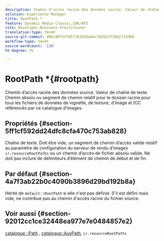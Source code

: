 ```yaml
---
description: Chemin d’accès racine des données source. Valeur de chaîne de texte. Chemin absolu ou segment de chemin relatif pour le dossier racine pour tous les fichiers de données de vignette, de texture, d’image et ICC référencés par ce catalogue d’images.
solution: Experience Manager
title: RootPath *
feature: Dynamic Media Classic,SDK/API
role: Developer,Business Practitioner
translation-type: tm+mt
source-git-commit: d0bc88f55f857762b3bab4c76d1e3f3dd2733d60
workflow-type: tm+mt
source-wordcount: '130'
ht-degree: 3%

---
```



# RootPath *{#rootpath}

Chemin d’accès racine des données source. Valeur de chaîne de texte. Chemin absolu ou segment de chemin relatif pour le dossier racine pour tous les fichiers de données de vignette, de texture, d’image et ICC référencés par ce catalogue d’images.

## Propriétés {#section-5ff1cf592dd24dfc8cfa470c753ab828}

Chaîne de texte. Doit être vide, un segment de chemin d’accès valide relatif au paramètre de configuration du serveur de rendu d’images `ir.resourceRootPaths` ou un chemin d’accès de fichier absolu valide. Ne doit pas inclure de délimiteurs d’élément de chemin de début et de fin.

## Par défaut {#section-4a7f3ab22b0c4090b3896d29bd192b8a}

Hérité de `default::RootPath` si elle n&#39;est pas définie. S&#39;il est défini mais vide, ne contribue pas au chemin d&#39;accès racine du fichier source.

## Voir aussi {#section-92012cc1ce32448ea977e7e0484857e2}

[catalogue ::Path](../../../../../ir-api/material-cat/image-rendering-api-ref/c-ir-material-catalog/c-ir-material-data-reference/r-ir-path.md#reference-59ebb624250a4965ad1737578a2ab590) ,  [catalogue::AuxPath](../../../../../ir-api/material-cat/image-rendering-api-ref/c-ir-material-catalog/c-ir-material-data-reference/r-ir-auxpath.md#reference-943ad5ee3c3b4b06bbcbb005db0dc969),  `ir.resourceRootPaths`

